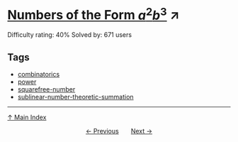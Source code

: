 # [Numbers of the Form $a^2b^3$](https://projecteuler.net/problem=634) ↗️

Difficulty rating: 40%
Solved by: 671 users
## Tags

- [combinatorics](../tags/combinatorics.md)
- [power](../tags/power.md)
- [squarefree-number](../tags/squarefree-number.md)
- [sublinear-number-theoretic-summation](../tags/sublinear-number-theoretic-summation.md)



---

[↑ Main Index](../README.md)


<div align=center><a href='633.md'>← Previous</a> &nbsp;&nbsp; &nbsp;&nbsp;  <a href='635.md'>Next →</a></div>
